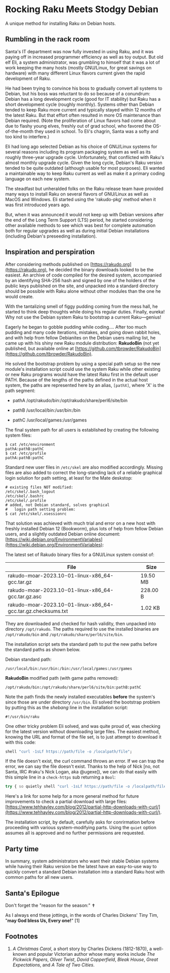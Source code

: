 Rocking Raku Meets Stodgy Debian
================================

A unique method for installing Raku on Debian hosts.

Rumbling in the rack room
-------------------------

Santa's IT department was now fully invested in using Raku, and it was paying off in increased programmer efficiency as well as toy output. But old elf Eli, a system administrator, was grumbling to himself that it was a lot of work keeping the many hosts (mostly GNU/Linux, for great savings on hardware) with many different Linux flavors current given the rapid development of Raku.

He had been trying to convince his boss to gradually convert all systems to Debian, but his boss was reluctant to do so because of a conundrum: Debian has a long development cycle (good for IT stability) but Raku has a short development cycle (roughly monthly). Systems other than Debian tended to keep Raku more current and typically stayed within 12 months of the latest Raku. But that effort often resulted in more OS maintenance than Debian required. (Note the proliferation of Linux flavors had come about due to flashy young elves, freshly out of grad school, who favored the OS-of-the-month they used in school. To Eli's chagrin, Santa was a softy and too kind to interfere.)

Eli had long ago selected Debian as his choice of GNU/Linux systems for several reasons including its program packaging system as well as its roughly three-year upgrade cycle. Unfortunately, that conflicted with Raku's almost monthly upgrade cycle. Given the long cycle, Debian's Raku version tended to be quite outdated (although usable for most purposes). Eli wanted a maintainable way to keep Raku current as well as make it a primary coding language on each new system.

The steadfast but unheralded folks on the Raku release team have provided many ways to install Raku on several flavors of GNU/Linux as well as MacOS and Windows. Eli started using the 'rakudo-pkg' method when it was first introduced years ago.

But, when it was announced it would not keep up with Debian versions after the end of the Long Term Support (LTS) period, he started considering other available methods to see which was best for complete automation both for regular upgrades as well as during initial Debian installations (including Debian's preseeding installation).

Inspiration and perspiration
----------------------------

After considering methods published on [https://rakudo.org](https://rakudo.org), he decided the binary downloads looked to be the easiest. An archive of code compiled for the desired system, accompanied by an identifying SHA-256 hash and signed by one of the holders of the public keys published on the site, and unpacked into a standard directory should be possible with Raku alone without other modules than the one he would create.

With the tantalizing smell of figgy pudding coming from the mess hall, he started to think deep thoughts while doing his regular duties. Finally, eureka! Why not use the Debian system Raku to bootstrap a current Raku—genius! 

Eagerly he began to gobble pudding while coding.... After too much pudding and many code iterations, mistakes, and going down rabbit holes, and with help from fellow Debianites on the Debian users mailing list, he came up with his shiny new Raku module distribution: **RakudoBin** (not yet published, but available online at [https://github.com/tbrowder/RakudoBin](https://github.com/tbrowder/RakudoBin).

He solved the bootstrap problem by using a special path setup so the new module's installation script could use the system Raku while other existing or new Raku programs would have the latest Raku first in the default user PATH. Because of the lengths of the paths defined in the actual host system, the paths are represented here by an alias, `[pathX]`, where 'X' is the path segment:

  * pathA /opt/rakudo/bin:/opt/rakudo/share/perl6/site/bin

  * pathB /usr/local/bin:/usr/bin:/bin

  * pathC /usr/local/games:/usr/games

The final system path for all users is established by creating the following system files:

    $ cat /etc/environment
    pathA:pathB:pathC
    $ cat /etc/profile
    pathA:pathB:pathC

Standard new user files in `/etc/skel` are also modified accordingly. Missing files are also added to correct the long-standing lack of a reliable graphical login solution for path setting, at least for the Mate deskstop:

    # existing files NOT modified:
    /etc/skel/.bash_logout
    /etc/skel/.bashrc
    /etc/skel/.profile
    # added, not Debian standard, solves graphical
    #   login path setting problem:
    $ cat /etc/skel/.xsessionrc

That solution was achieved with much trial and error on a new host with freshly installed Debian 12 (Bookworm), plus lots of help from fellow Debian users, and a slightly outdated Debian online document: [https://wiki.debian.org/EnvironmentVariables](https://wiki.debian.org/EnvironmentVariables):

The latest set of Rakudo binary files for a GNU/Linux system consist of:

| File                                                         | Size     |
| ------------------------------------------------------------ | -------- |
| rakudo-moar-2023.10-01-linux-x86_64-gcc.tar.gz               | 19.50 MB |
| rakudo-moar-2023.10-01-linux-x86_64-gcc.tar.gz.asc           | 228.00 B |
| rakudo-moar-2023.10-01-linux-x86_64-gcc.tar.gz.checksums.txt | 1.02 KB  |

They are downloaded and checked for hash validity, then unpacked into directory `/opt/rakudo`. The paths required to use the installed binaries are `/opt/rakudo/bin` and `/opt/rakudo/share/perl6/site/bin`.

The installation script sets the standard path to put the new paths before the standard paths as shown below.

Debian standard path:

    /usr/local/bin:/usr/bin:/bin:/usr/local/games:/usr/games

**RakudoBin** modified path (with game paths removed):

    /opt/rakudo/bin:/opt/rakudo/share/perl6/site/bin:pathB:pathC

Note the path finds the newly installed executables **before** the system's since those are under directory `/usr/bin`. Eli solved the bootstrap problem by putting this as the *shebang* line in the installation script:

    #!/usr/bin/raku

One other tricky problem Eli solved, and was quite proud of, was checking for the latest version without downloading large files. The easiest method, knowing the URL and format of the file set, is to just attempt to download it with this code:

```raku
shell "curl -1sLf https://path/file -o /localpath/file";
```

If the file doesn't exist, the curl command throws an error. If we can trap the error, we can say the file doesn't exist. Thanks to the help of Nick [no, not Santa, IRC #raku's Nick Logan, aka @ugexe]), we can do that easily with this simple line in a `check-https` sub returning a `Bool`:

```raku
try { so quietly shell "curl -1sLf https://path/file -o /localpath/file" } // False;
```

Here's a link for some help for a more general method for future improvements to check a partial download with large files: [https://www.tehhayley.com/blog/2012/partial-http-downloads-with-curl/](https://www.tehhayley.com/blog/2012/partial-http-downloads-with-curl/).

The installation script, by default, carefully asks for conrirmation before proceeding with various system-modifying parts. Using the `quiet` option assumes all is approved and no further permissions are requested.

Party time
----------

In summary, system administrators who want their stable Debian systems while having their Raku version be the latest have an easy-to-use way to quickly convert a standard Debian installation into a standard Raku host with common paths for all new users.

Santa's Epilogue
----------------

Don't forget the "reason for the season:" ✝

As I always end these jottings, in the words of Charles Dickens' Tiny Tim, "**may God bless Us, Every one!**" [1]

Footnotes
---------

1. *A Christmas Carol*, a short story by Charles Dickens (1812-1870), a well-known and popular Victorian author whose many works include *The Pickwick Papers*, *Oliver Twist*, *David Copperfield*, *Bleak House*, *Great Expectations*, and *A Tale of Two Cities*.

